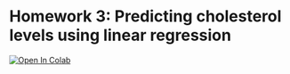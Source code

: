 # Homework 3: Predicting cholesterol levels using linear regression

<a target="_blank" href="https://colab.research.google.com/github/alllirik/hse_ml_bioinf/blob/main/homeworks/HW_3_(Regression).ipynb">
  <img src="https://colab.research.google.com/assets/colab-badge.svg" alt="Open In Colab"/>
</a>

